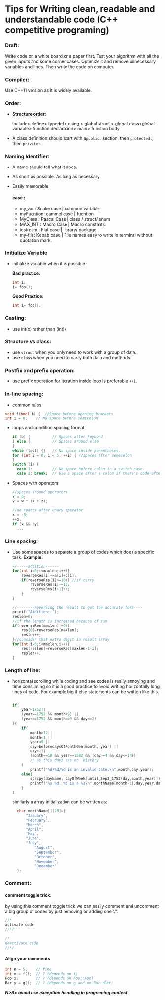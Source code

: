 # Tips for Writing clean, readable and understandable code (C++ competitive programing) 

### Draft:

Write code on a white board or a paper first. Test your algorithm with all the given inputs and some corner cases. Optimize it and remove unnecessary variables and lines. Then write the code on computer. 

### Compiler:

Use C++11 version as it is widely available.

### Order:

- **Structure order:**

   include> define> typedef> using >  global struct > global class>global variable> function declaration> main> function body.

- A class definition should start with a`public:` section, then `protected:`, then `private:`.  

### Naming Identifier: 

- A name should tell what it does.

- As short as possible. As long as necessary

- Easily memorable

  #### case :

  - my_var : Snake case | common variable
  - myFucntion: cammel case | fucntion
  - MyClass : Pascal Case | class / struct/ enum
  - MAX_INT : Macro Case | Macro constants
  - iostream : Flat case | library/ package
  - my-file: Kebab case | File names easy to write in terminal without quotation mark.

### Initialize Variable

- initialize variable when it is possible

  **Bad practice:**

  ```c++
  int i;
  i= foo();
  ```

  **Good Practice:**

  ```c++
  int i= foo();
  ```

### Casting:

- use int(x) rather than (int)x

### Structure vs class:

- use `struct` when you only need to work with a group of data.
- use `class` when you need to carry both data and methods.

### Postfix and prefix operation:

- use prefix operation for iteration inside loop is preferable `++i`.

### In-line spacing: 

-  common rules

  ```c++
  void f(bool b) {	//Space before opening brackets
  int i = 0;  	// No space before semicolon
  ```

- loops and condition spacing format

  ```c++
  if (b) {          // Spaces after keyword
  } else {          // Spaces around else
  }
  while (test) {}   // No space inside parentheses.
  for (int i = 0; i < 5; ++i) { //spaces after semecolon
  }
  switch (i) {	  
    case 1:         // No space before colon in a switch case.
    case 2: break;  // Use a space after a colon if there's code after it.
  ```

- Spaces with operators:

  ```c++
  //spaces around operators
  x = 0; 
  v = w * (x + z);
  
  //no spaces after unary operator
  x = -5;
  ++x;
  if (x && !y)
    ...
  ```

### Line spacing:

- Use some spaces to separate a group of codes which does a specific task. **Example:**

  ```c++
  //-----addition------
  for(int i=0;i<maxlen;i++){
      reverseRes[i]+=a[i]+b[i];
      if(reverseRes[i]>=10){ //if carry
          reverseRes[i]-=10;
          reverseRes[i+1]++;
      }
  }
  
  //--------reversing the result to get the accurate form----
  printf("Addition: ");
  reslen=0;
  //if the length is increased because of sum
  if(reverseRes[maxlen]!=0){
      res[0]=reverseRes[maxlen];
      reslen++;
  }//consider that extra digit in result array
  for(int i=0;i<maxlen;i++){
      res[reslen]=reverseRes[maxlen-1-i];
      reslen++;
  }
  ```



### Length of line:

- horizontal scrolling while coding and see codes is really annoying and time consuming so it is a good practice to avoid writing horizontally long lines of code. For example big if else statements can be written like this.

  ```c++
  
  if(
      year<1752||
      (year==1752 && month<9) ||
      (year==1752 && month==9 && day<=2)
  ){
      if(
          month>12||
          month<1 ||
          year<0 ||
          day>beforedaysOfMonthGen(month, year) ||
          day<1||
          (month==10 && year==1582 && (day>=4 && day<=14))
          // as this days has no  history
      )
          printf("%d/%d/%d is an invalid date.\n",month,day,year);
      else{
          strcpy(dayName, dayOfWeek[until_Sep2_1752(day,month,year)]);
          printf("%s %d, %d is a %s\n",monthName[month-1],day,year,dayName);
      }
  }
  ```

  similarly a array initialization can be written as:

  ```c++
  	char monthName[][20]={
  		"January",
  		"February",
  		"March",
  		"April",
  		"May",
  		"June",
  		"July",
    		"August",
    		"September",
    		"October",
    		"November",
    		"December"
  	};
  ```

  

### Comment:

#### comment toggle trick: 

by using this comment toggle trick we can easily comment and uncomment a big group of codes by just removing or adding one '/'.

```c++
//*
activate code
//*/

/*
deactivate code
//*/
```

#### Align your comments

```c++
int n = 5;    // fine
int m = f();  // ? (depends on f)
Foo x;        // ? (depends on Foo::Foo)
Bar y = g();  // ? (depends on g and on Bar::Bar)
```



***N>B> avoid use exception handling in programing contest***
